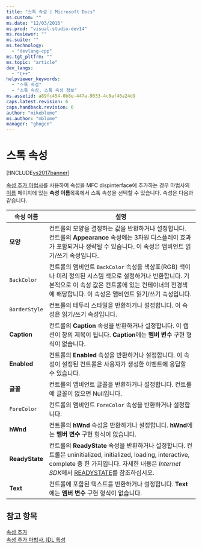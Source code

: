 ```yaml
---
title: "스톡 속성 | Microsoft Docs"
ms.custom: ""
ms.date: "12/03/2016"
ms.prod: "visual-studio-dev14"
ms.reviewer: ""
ms.suite: ""
ms.technology: 
  - "devlang-cpp"
ms.tgt_pltfrm: ""
ms.topic: "article"
dev_langs: 
  - "C++"
helpviewer_keywords: 
  - "스톡 속성"
  - "스톡 속성, 스톡 속성 정보"
ms.assetid: a89fc454-0b8e-447a-9033-4c8af46a24d9
caps.latest.revision: 6
caps.handback.revision: 6
author: "mikeblome"
ms.author: "mblome"
manager: "ghogen"
---
```

# 스톡 속성
[!INCLUDE[vs2017banner](../assembler/inline/includes/vs2017banner.md)]

[속성 추가 마법사](../ide/idl-attributes-add-property-wizard.md)를 사용하여 속성을 MFC dispinterface에 추가하는 경우 마법사의 [이름](../ide/names-add-property-wizard.md) 페이지에 있는 **속성 이름**목록에서 스톡 속성을 선택할 수 있습니다.  속성은 다음과 같습니다.  
  
|속성 이름|설명|  
|-----------|--------|  
|**모양**|컨트롤의 모양을 결정하는 값을 반환하거나 설정합니다.  컨트롤의 **Appearance** 속성에는 3차원 디스플레이 효과가 포함되거나 생략될 수 있습니다.  이 속성은 앰비언트 읽기\/쓰기 속성입니다.|  
|`BackColor`|컨트롤의 앰비언트 `BackColor` 속성을 색상표\(RGB\) 색이나 미리 정의된 시스템 색으로 설정하거나 반환합니다.  기본적으로 이 속성 값은 컨트롤에 있는 컨테이너의 전경색에 해당합니다.  이 속성은 앰비언트 읽기\/쓰기 속성입니다.|  
|`BorderStyle`|컨트롤의 테두리 스타일을 반환하거나 설정합니다.  이 속성은 읽기\/쓰기 속성입니다.|  
|**Caption**|컨트롤의 **Caption** 속성을 반환하거나 설정합니다.  이 캡션이 창의 제목이 됩니다.  **Caption**에는 **멤버 변수** 구현 형식이 없습니다.|  
|**Enabled**|컨트롤의 **Enabled** 속성을 반환하거나 설정합니다.  이 속성이 설정된 컨트롤은 사용자가 생성한 이벤트에 응답할 수 있습니다.|  
|**글꼴**|컨트롤의 앰비언트 글꼴을 반환하거나 설정합니다.  컨트롤에 글꼴이 없으면 Null입니다.|  
|`ForeColor`|컨트롤의 앰비언트 `ForeColor` 속성을 반환하거나 설정합니다.|  
|**hWnd**|컨트롤의 **hWnd** 속성을 반환하거나 설정합니다.  **hWnd**에는 **멤버 변수** 구현 형식이 없습니다.|  
|**ReadyState**|컨트롤의 **ReadyState** 속성을 반환하거나 설정합니다.  컨트롤은 uninitialized, initialized, loading, interactive, complete 중 한 가지입니다.  자세한 내용은 *Internet SDK*에서 [READYSTATE](https://msdn.microsoft.com/en-us/library/aa768362.aspx)를 참조하십시오.|  
|**Text**|컨트롤에 포함된 텍스트를 반환하거나 설정합니다.  **Text**에는 **멤버 변수** 구현 형식이 없습니다.|  
  
## 참고 항목  
 [속성 추가](../ide/adding-a-property-visual-cpp.md)   
 [속성 추가 마법사, IDL 특성](../ide/idl-attributes-add-property-wizard.md)